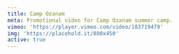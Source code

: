 ```yaml
---
title: Camp Ozanam
meta: Promotional video for Camp Ozanam summer camp.
vimeo: 'https://player.vimeo.com/video/183719479'
img: 'https://placehold.it/800x450'
active: true
---
```

